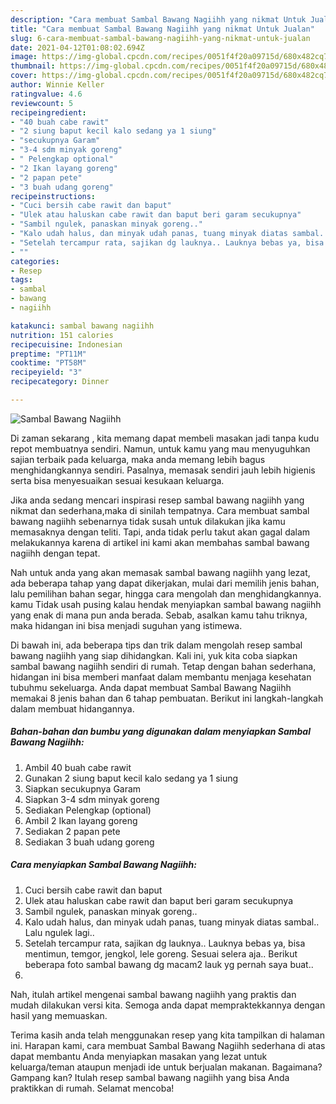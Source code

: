 ```yaml
---
description: "Cara membuat Sambal Bawang Nagiihh yang nikmat Untuk Jualan"
title: "Cara membuat Sambal Bawang Nagiihh yang nikmat Untuk Jualan"
slug: 6-cara-membuat-sambal-bawang-nagiihh-yang-nikmat-untuk-jualan
date: 2021-04-12T01:08:02.694Z
image: https://img-global.cpcdn.com/recipes/0051f4f20a09715d/680x482cq70/sambal-bawang-nagiihh-foto-resep-utama.jpg
thumbnail: https://img-global.cpcdn.com/recipes/0051f4f20a09715d/680x482cq70/sambal-bawang-nagiihh-foto-resep-utama.jpg
cover: https://img-global.cpcdn.com/recipes/0051f4f20a09715d/680x482cq70/sambal-bawang-nagiihh-foto-resep-utama.jpg
author: Winnie Keller
ratingvalue: 4.6
reviewcount: 5
recipeingredient:
- "40 buah cabe rawit"
- "2 siung baput kecil kalo sedang ya 1 siung"
- "secukupnya Garam"
- "3-4 sdm minyak goreng"
- " Pelengkap optional"
- "2 Ikan layang goreng"
- "2 papan pete"
- "3 buah udang goreng"
recipeinstructions:
- "Cuci bersih cabe rawit dan baput"
- "Ulek atau haluskan cabe rawit dan baput beri garam secukupnya"
- "Sambil ngulek, panaskan minyak goreng.."
- "Kalo udah halus, dan minyak udah panas, tuang minyak diatas sambal.. Lalu ngulek lagi.."
- "Setelah tercampur rata, sajikan dg lauknya.. Lauknya bebas ya, bisa mentimun, temgor, jengkol, lele goreng. Sesuai selera aja.. Berikut beberapa foto sambal bawang dg macam2 lauk yg pernah saya buat.."
- ""
categories:
- Resep
tags:
- sambal
- bawang
- nagiihh

katakunci: sambal bawang nagiihh 
nutrition: 151 calories
recipecuisine: Indonesian
preptime: "PT11M"
cooktime: "PT58M"
recipeyield: "3"
recipecategory: Dinner

---
```



![Sambal Bawang Nagiihh](https://img-global.cpcdn.com/recipes/0051f4f20a09715d/680x482cq70/sambal-bawang-nagiihh-foto-resep-utama.jpg)

Di zaman  sekarang , kita memang dapat membeli masakan jadi tanpa kudu repot membuatnya sendiri. Namun, untuk kamu yang mau menyuguhkan sajian terbaik pada keluarga, maka anda memang lebih bagus menghidangkannya sendiri. Pasalnya, memasak sendiri jauh lebih higienis serta bisa menyesuaikan sesuai kesukaan keluarga.

Jika anda sedang mencari inspirasi resep sambal bawang nagiihh yang nikmat dan sederhana,maka di sinilah tempatnya. Cara membuat sambal bawang nagiihh  sebenarnya tidak susah untuk dilakukan jika kamu memasaknya dengan teliti. Tapi, anda tidak perlu takut akan gagal dalam melakukannya 
karena di artikel ini kami akan membahas sambal bawang nagiihh dengan tepat.  



Nah untuk anda yang akan memasak sambal bawang nagiihh yang lezat, ada beberapa tahap yang dapat dikerjakan, mulai dari memilih jenis bahan, lalu pemilihan bahan segar, hingga cara mengolah dan menghidangkannya. kamu Tidak usah pusing kalau hendak menyiapkan sambal bawang nagiihh yang enak di mana pun anda berada. Sebab, asalkan kamu  tahu triknya, maka hidangan ini bisa menjadi suguhan yang istimewa.

Di bawah ini, ada beberapa tips dan trik dalam mengolah resep sambal bawang nagiihh yang siap dihidangkan. Kali ini, yuk kita coba siapkan sambal bawang nagiihh sendiri di rumah. Tetap dengan bahan sederhana, hidangan ini bisa memberi manfaat dalam membantu menjaga kesehatan tubuhmu sekeluarga. Anda dapat membuat Sambal Bawang Nagiihh memakai 8 jenis bahan dan 6 tahap pembuatan. Berikut ini langkah-langkah dalam membuat hidangannya.

<!--inarticleads1-->

##### Bahan-bahan dan bumbu yang digunakan dalam menyiapkan Sambal Bawang Nagiihh:

1. Ambil 40 buah cabe rawit
1. Gunakan 2 siung baput kecil kalo sedang ya 1 siung
1. Siapkan secukupnya Garam
1. Siapkan 3-4 sdm minyak goreng
1. Sediakan  Pelengkap (optional)
1. Ambil 2 Ikan layang goreng
1. Sediakan 2 papan pete
1. Sediakan 3 buah udang goreng




<!--inarticleads2-->

##### Cara menyiapkan Sambal Bawang Nagiihh:

1. Cuci bersih cabe rawit dan baput
1. Ulek atau haluskan cabe rawit dan baput beri garam secukupnya
1. Sambil ngulek, panaskan minyak goreng..
1. Kalo udah halus, dan minyak udah panas, tuang minyak diatas sambal.. Lalu ngulek lagi..
1. Setelah tercampur rata, sajikan dg lauknya.. Lauknya bebas ya, bisa mentimun, temgor, jengkol, lele goreng. Sesuai selera aja.. Berikut beberapa foto sambal bawang dg macam2 lauk yg pernah saya buat..
1. 




Nah, itulah artikel mengenai  sambal bawang nagiihh  yang praktis dan mudah dilakukan versi kita. Semoga anda dapat mempraktekkannya dengan hasil yang memuaskan. 

Terima kasih anda telah menggunakan resep yang kita tampilkan di halaman ini. Harapan kami, cara membuat  Sambal Bawang Nagiihh sederhana di atas dapat membantu Anda menyiapkan masakan yang lezat untuk keluarga/teman ataupun menjadi ide untuk berjualan makanan. Bagaimana? Gampang kan? Itulah resep sambal bawang nagiihh yang bisa Anda praktikkan di rumah. Selamat mencoba!

